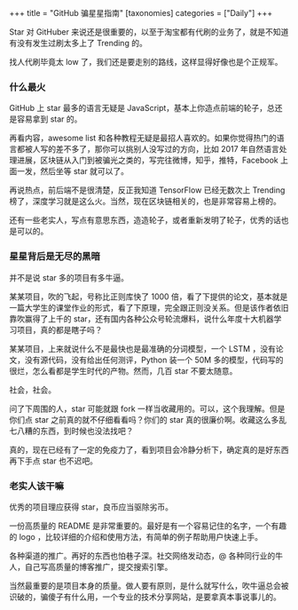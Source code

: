 +++
title = "GitHub 骗星星指南"
[taxonomies]
categories = ["Daily"]
+++

Star 对 GitHuber 来说还是很重要的，以至于淘宝都有代刷的业务了，就是不知道有没有发生过刷太多上了 Trending 的。

找人代刷毕竟太 low 了，我们还是要走别的路线，这样显得好像也是个正规军。

<!-- more -->

### 什么最火

GitHub 上 star 最多的语言无疑是 JavaScript，基本上你造点前端的轮子，总还是容易拿到 star 的。

再看内容，awesome list 和各种教程无疑是最招人喜欢的。如果你觉得热门的语言都被人写的差不多了，那你可以挑别人没写过的方向，比如 2017 年自然语言处理进展，区块链从入门到被骗光之类的，写完往微博，知乎，推特，Facebook 上面一发，然后坐等 star 就可以了。

再说热点，前后端不是很清楚，反正我知道 TensorFlow 已经无数次上 Trending 榜了，深度学习就是这么火。当然，现在区块链相关的，也是非常容易上榜的。

还有一些老实人，写点有意思东西，造造轮子，或者重新发明了轮子，优秀的话也是可以的。

### 星星背后是无尽的黑暗

并不是说 star 多的项目有多牛逼。

某某项目，吹的飞起，号称比正则库快了 1000 倍，看了下提供的论文，基本就是一篇大学生的课堂作业的形式，看了下原理，完全跟正则没关系。但是该作者依旧靠吹赢得了上千的 star，还有国内各种公众号轮流爆料，说什么年度十大机器学习项目，真的都是瞎子吗？

某某项目，上来就说什么不是最快也是最准确的分词模型，一个 LSTM ，没有论文，没有源代码，没有给出任何测评，Python 装一个 50M 多的模型，代码写的很烂，怎么看都是学生时代的产物。然而，几百 star 不要太随意。

社会，社会。

问了下周围的人，star 可能就跟 fork 一样当收藏用的。可以，这个我理解。但是你们点 star 之前真的就不仔细看看吗？你们的 star 真的很廉价啊。收藏这么多乱七八糟的东西，到时候也没法找吧？

真的，现在已经有了一定的免疫力了，看到项目会冷静分析下，确定真的是好东西再下手点 star 也不迟吧。

### 老实人该干嘛

优秀的项目理应获得 star，良币应当驱除劣币。

一份高质量的 README 是非常重要的。最好是有一个容易记住的名字，一个有趣的 logo ，比较详细的介绍和使用方法，有简单的例子帮助用户快速上手。

各种渠道的推广。再好的东西也怕巷子深。社交网络发动态，@ 各种同行业的牛人，自己写高质量的博客推广，提交搜索引擎。

当然最重要的是项目本身的质量。做人要有原则，是什么就写什么，吹牛逼总会被识破的，骗傻子有什么用，一个专业的技术分享网站，是要拿真本事说事儿的。
